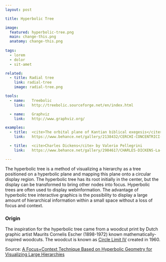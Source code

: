 ```yaml
---
layout: post

title: Hyperbolic Tree

image:
  featured: hyperbolic-tree.png
  main: change-this.png
  anatomy: change-this.png
  
tags:
  - lorem
  - dolor
  - sit-amet

related:
  - title: Radial tree
    link: radial-tree
    image: radial-tree.png

tools:
  - name:   Treebolic
    link:   http://treebolic.sourceforge.net/en/index.html

  - name:   Graphviz
    link:   http://www.graphviz.org/

examples:
  - title:  <cite>The orbital plane of Kantian biblical exegesis</cite> by Valerio Pellegrini
    link:   https://www.behance.net/gallery/2138432/CERCHI-CONCENTRICI-Kant-Data-Visualization

  - title:  <cite>Charles Dickens</cite> by Valerio Pellegrini
    link:   https://www.behance.net/gallery/2984617/CHARLES-DICKENS-La-Lettura-10-Corriere-della-Sera

---
```

The hyperbolic tree is a method of visualizing a hierarchy as a tree positioned on a hyperbolic plane and mapping this plane onto a circular display region. The hyperbolic tree has its root initially in the center, but the display can be transformed to bring other nodes into focus. Hyperbolic trees are often used to display webinformation.
The advantage of hyperbolic tree interactive graphics is the possibility to display a large amount of hierarchical information within a small space without a loss of focus and context.

### Origin
The inspiration for the hyperbolic tree came from a woodcut print by Dutch graphic artist Maurits Cornelis Escher (1898-1972) known mathematically-inspired woodcuts. The woodcut is known as [Circle Limit IV](https://www.mcescher.com/gallery/recognition-success/circle-limit-iv/) created in 1960.

Source:
[A Focus+Context Technique Based on Hyperbolic Geometry for Visualizing Large Hierarchies](http://www.idav.ucdavis.edu/~asharf/shrek/Projects/HypBrowser/startree-chi95.pdf)